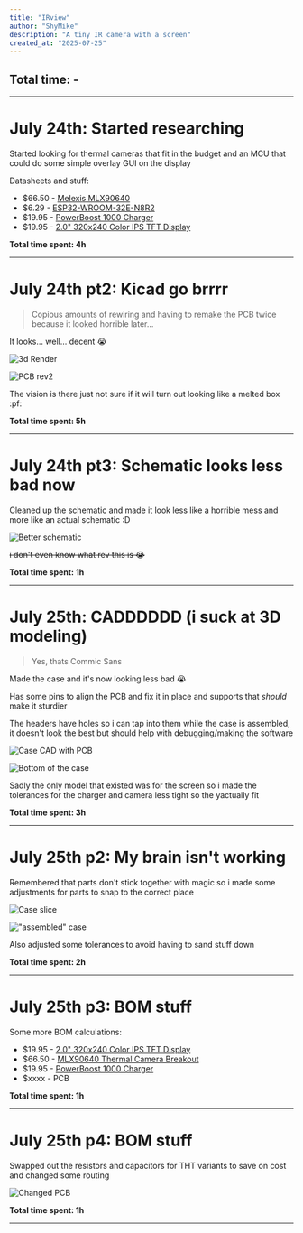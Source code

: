 ```yaml
---
title: "IRview"
author: "ShyMike"
description: "A tiny IR camera with a screen"
created_at: "2025-07-25"
---
```


## Total time: -

---

# July 24th: Started researching

Started looking for thermal cameras that fit in the budget and an MCU that could do some simple overlay GUI on the display

Datasheets and stuff:

- $66.50 - [Melexis MLX90640](https://cdn.sparkfun.com/assets/7/b/f/2/d/MLX90640-Datasheet-Melexis.pdf)
- $6.29 - [ESP32-WROOM-32E-N8R2](https://www.espressif.com/sites/default/files/documentation/esp32-wroom-32e_esp32-wroom-32ue_datasheet_en.pdf)
- $19.95 - [PowerBoost 1000 Charger](https://learn.adafruit.com/adafruit-powerboost-1000c-load-share-usb-charge-boost/downloads)
- $19.95 - [2.0" 320x240 Color IPS TFT Display](https://learn.adafruit.com/2-0-inch-320-x-240-color-ips-tft-display/pinouts)

**Total time spent: 4h**

---

# July 24th pt2: Kicad go brrrr

> Copious amounts of rewiring and having to remake the PCB twice because it looked horrible later...

It looks... well... decent :sob:

![3d Render](images/image.png)

![PCB rev2](images/image-1.png)

The vision is there just not sure if it will turn out looking like a melted box :pf:

**Total time spent: 5h**

---

# July 24th pt3: Schematic looks less bad now

Cleaned up the schematic and made it look less like a horrible mess and more like an actual schematic :D

![Better schematic](images/image-2.png)

~~i don't even know what rev this is :sob:~~

**Total time spent: 1h**

---

# July 25th: CADDDDDD (i suck at 3D modeling)

> Yes, thats Commic Sans

Made the case and it's now looking less bad :sob:

Has some pins to align the PCB and fix it in place and supports that _should_ make it sturdier

The headers have holes so i can tap into them while the case is assembled, it doesn't look the best but should help with debugging/making the software

![Case CAD with PCB](images/image-3.png)

![Bottom of the case](images/image-4.png)

Sadly the only model that existed was for the screen so i made the tolerances for the charger and camera less tight so the yactually fit

**Total time spent: 3h**

---

# July 25th p2: My brain isn't working

Remembered that parts don't stick together with magic so i made some adjustments for parts to snap to the correct place

![Case slice](images/image-5.png)

!["assembled" case](images/image-6.png)

Also adjusted some tolerances to avoid having to sand stuff down

**Total time spent: 2h**

---

# July 25th p3: BOM stuff

Some more BOM calculations:

- $19.95 - [2.0" 320x240 Color IPS TFT Display](https://www.adafruit.com/product/4311)
- $66.50 - [MLX90640 Thermal Camera Breakout](https://shop.pimoroni.com/products/mlx90640-thermal-camera-breakout?variant=12536948654163)
- $19.95 - [PowerBoost 1000 Charger](https://www.adafruit.com/product/2465)
- $xxxx - PCB

**Total time spent: 1h**

---

# July 25th p4: BOM stuff

Swapped out the resistors and capacitors for THT variants to save on cost and changed some routing

![Changed PCB](images/image-10.png)

**Total time spent: 1h**

---